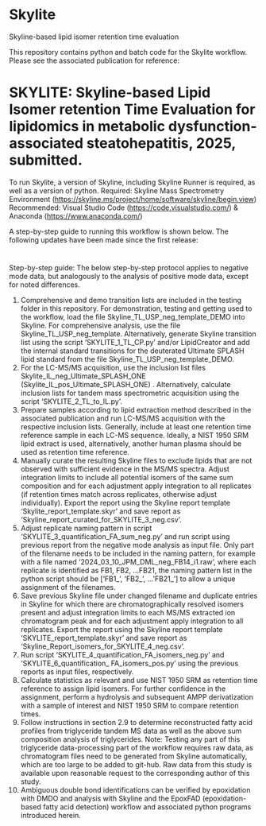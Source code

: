 # Skylite
Skyline-based lipid isomer retention time evaluation

This repository contains python and batch code for the Skylite workflow. Please see the associated publication for reference:
# SKYLITE: Skyline-based Lipid Isomer retention Time Evaluation for lipidomics in metabolic dysfunction-associated steatohepatitis, 2025, submitted.

To run Skylite, a version of Skyline, including Skyline Runner is required, as well as a version of python.
Required: Skyline Mass Spectrometry Environment (https://skyline.ms/project/home/software/skyline/begin.view)
Recommended: Visual Studio Code (https://code.visualstudio.com/) & Anaconda (https://www.anaconda.com/)

A step-by-step guide to running this workflow is shown below.
The following updates have been made since the first release:

#


Step-by-step guide:
The below step-by-step protocol applies to negative mode data, but analogously to the analysis of positive mode data, except for noted differences.
1)	Comprehensive and demo transition lists are included in the testing folder in this repository. For demonstration, testing and getting used to the workflow, load the file Skyline_TL_USP_neg_template_DEMO into Skyline. For comprehensive analysis, use the file Skyline_TL_USP_neg_template. Alternatively, generate Skyline transition list using the script ‘SKYLITE_1_TL_CP.py’ and/or LipidCreator and add the internal standard transitions for the deuterated Ultimate SPLASH lipid standard from the file Skyline_TL_USP_neg_template_DEMO. 
2)	For the LC-MS/MS acquisition, use the inclusion list files Skylite_IL_neg_Ultimate_SPLASH_ONE (Skylite_IL_pos_Ultimate_SPLASH_ONE) . Alternatively, calculate inclusion lists for tandem mass spectrometric acquisition using the script ‘SKYLITE_2_TL_to_IL.py’.
3)	Prepare samples according to lipid extraction method described in the associated publication and run LC-MS/MS acquisition with the respective inclusion lists. Generally, include at least one retention time reference sample in each LC-MS sequence. Ideally, a NIST 1950 SRM lipid extract is used, alternatively, another human plasma should be used as retention time reference.
4)	Manually curate the resulting Skyline files to exclude lipids that are not observed with sufficient evidence in the MS/MS spectra. Adjust integration limits to include all potential isomers of the same sum composition and for each adjustment apply integration to all replicates (if retention times match across replicates, otherwise adjust individually). Export the report using the Skyline report template ‘Skylite_report_template.skyr’ and save report as ‘Skyline_report_curated_for_SKYLITE_3_neg.csv’.
5)	Adjust replicate naming pattern in script ‘SKYLITE_3_quantification_FA_sum_neg.py’ and run script using previous report from the negative mode analysis as input file. Only part of the filename needs to be included in the naming pattern, for example with a file named ‘2024_03_10_JPM_DML_neg_FB14_i1.raw’, where each replicate is identified as FB1, FB2, …FB21, the naming pattern list in the python script should be [‘FB1_’, ‘FB2_’, …’FB21_’] to allow a unique assignment of the filenames.
6)	Save previous Skyline file under changed filename and duplicate entries in Skyline for which there are chromatographically resolved isomers present and adjust integration limits to each MS/MS extracted ion chromatogram peak and for each adjustment apply integration to all replicates. Export the report using the Skyline report template ‘SKYLITE_report_template.skyr’ and save report as ‘Skyline_Report_isomers_for_SKYLITE_4_neg.csv’.
7)	Run script ‘SKYLITE_4_quantification_FA_isomers_neg.py’ and ‘SKYLITE_6_quantification_ FA_isomers_pos.py’ using the previous reports as input files, respectively.
8)	Calculate statistics as relevant and use NIST 1950 SRM as retention time reference to assign lipid isomers. For further confidence in the assignment, perform a hydrolysis and subsequent AMPP derivatization with a sample of interest and NIST 1950 SRM to compare retention times.
9)	Follow instructions in section 2.9 to determine reconstructed fatty acid profiles from triglyceride tandem MS data as well as the above sum composition analysis of triglycerides. Note: Testing any part of this triglyceride data-processing part of the workflow requires raw data, as chromatogram files need to be generated from Skyline automatically, which are too large to be added to git-hub. Raw data from this study is available upon reasonable request to the corresponding author of this study.
10)	Ambiguous double bond identifications can be verified by epoxidation with DMDO and analysis with Skyline and the EpoxFAD (epoxidation-based fatty acid detection) workflow and associated python programs introduced herein.



